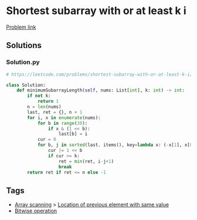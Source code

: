# Shortest subarray with or at least k i

[Problem link](https://leetcode.com/problems/shortest-subarray-with-or-at-least-k-i/)

## Solutions


### Solution.py
```py
# https://leetcode.com/problems/shortest-subarray-with-or-at-least-k-i/

class Solution:
    def minimumSubarrayLength(self, nums: List[int], k: int) -> int:
        if not k:
            return 1
        n = len(nums)
        last, ret = {}, n + 1
        for i, x in enumerate(nums):
            for b in range(30):
                if x & (1 << b):
                    last[b] = i
            cur = 0
            for b, j in sorted(last. items(), key=lambda x: (-x[1], x[0])):
                cur |= 1 << b
                if cur >= k:
                    ret = min(ret, i-j+1)
                    break
        return ret if ret <= n else -1
```
## Tags

* [Array scanning](/README.md#Array_scanning) > [Location of previous element with same value](/README.md#Array_scanning-Location_of_previous_element_with_same_value)
* [Bitwise operation](/README.md#Bitwise_operation)
